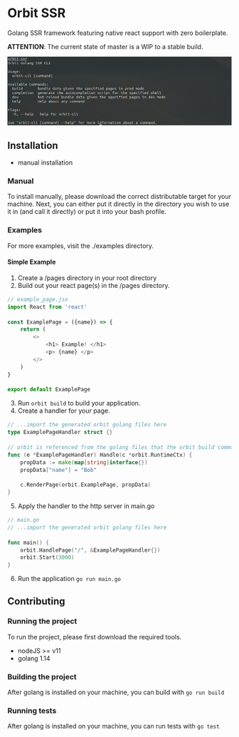 # Orbit SSR
Golang SSR framework featuring native react support with zero boilerplate.

__ATTENTION__: The current state of master is a WIP to a stable build.

![CLI](./.github/cap.png)

## Installation
- manual installation

### Manual
To install manually, please download the correct distributable target for your machine. Next, you can either put it directly
in the directory you wish to use it in (and call it directly) or put it into your bash profile.


### Examples
For more examples, visit the ./examples directory.

#### Simple Example
1. Create a /pages directory in your root directory
2. Build out your react page(s) in the /pages directory.
```js
// example_page.jsx
import React from 'react'

const ExamplePage = ({name}) => {
    return (
        <>
            <h1> Example! </h1>
            <p> {name} </p>
        </>
    )
}
 
export default ExamplePage
```
3. Run `orbit build` to build your application.
4. Create a handler for your page.
```go
// ...import the generated orbit golang files here
type ExamplePageHandler struct {}

// orbit is referenced from the golang files that the orbit build command generates
func (e *ExamplePageHandler) Handle(c *orbit.RuntimeCtx) {
    propData := make(map[string]interface{})
    propData["name"] = "Bob"

    c.RenderPage(orbit.ExamplePage, propData)
}
```
5. Apply the handler to the http server in main.go
```go
// main.go
// ...import the generated orbit golang files here

func main() {
    orbit.HandlePage("/", &ExamplePageHandler{})
    orbit.Start(3000)
}
```
6. Run the application `go run main.go`


## Contributing
### Running the project
To run the project, please first download the required tools.
- nodeJS >= v11
- golang 1.14

### Building the project
After golang is installed on your machine, you can build with `go run build`

### Running tests
After golang is installed on your machine, you can run tests with `go test`
